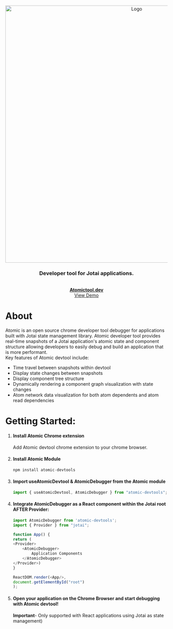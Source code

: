 <!-- PROJECT LOGO -->
<br />
<p align="center">
  <a href="https://github.com/chandnikat/atomic">
    <img src="assets/Atomic.jpeg" alt="Logo" width="800px">
  </a>

  <h3 align="center">Developer tool for Jotai applications.</h3>

  <p align="center">
    </br>
    <a href="https://www.atomictool.dev"><strong>Atomictool.dev</strong></a>
    </br>
    <a href="https://www.getatomos.io">View Demo</a>   
  </p>
</p>

<!-- ABOUT -->
<h1>About</h1>
<p>
Atomic is an open source chrome developer tool debugger for applications built with Jotai state management library. Atomic developer tool provides real-time snapshots of a Jotai application's atomic state and component structure allowing developers to easily debug and build an application that is more performant.
</br>
Key features of Atomic devtool include:
<ul>
<li>Time travel between snapshots within devtool
<li>Display state changes between snapshots
<li>Display component tree structure
<li>Dynamically rendering a component graph visualization with state changes
<li>Atom network data visualization for both atom dependents and atom read dependencies
</ul>
</p>


<!-- INSTALLATION -->
<h1>
Getting Started:
</h1>

1. #### Install Atomic Chrome extension
    Add Atomic devtool chrome extension to your chrome browser.

2. #### Install Atomic Module

    ```js
    npm install atomic-devtools
    ```

3. #### Import useAtomicDevtool & AtomicDebugger from the Atomic module

    ```js
    import { useAtomicDevtool, AtomicDebugger } from "atomic-devtools";
    ```

4. #### Integrate AtomicDebugger as a React component within the Jotai root AFTER Provider:

    ```js
    import AtomicDebugger from 'atomic-devtools';
    import { Provider } from "jotai";

    function App() {
    return (
    <Provider>
        <AtomicDebugger>
            Application Components
        </AtomicDebugger>
    </Provider>)
    }

    ReactDOM.render(<App/>,
    document.getElementById("root")
    );
    ```

5. #### Open your application on the Chrome Browser and start debugging with Atomic devtool!
    **Important**- Only supported with React applications using Jotai as state management)